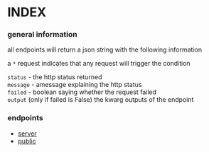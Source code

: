 # INDEX

### general information
all endpoints will return a json string with the following information

a `*` request indicates that any request will trigger the condition

`status` - the http status returned<br>
`message` - amessage explaining the http status<br>
`failed` - boolean saying whether the request failed <br>
`output` (only if failed is False) the kwarg outputs of the endpoint

### endpoints
* [server](/docs/server)<br>
* [public](/docs/public)<br>